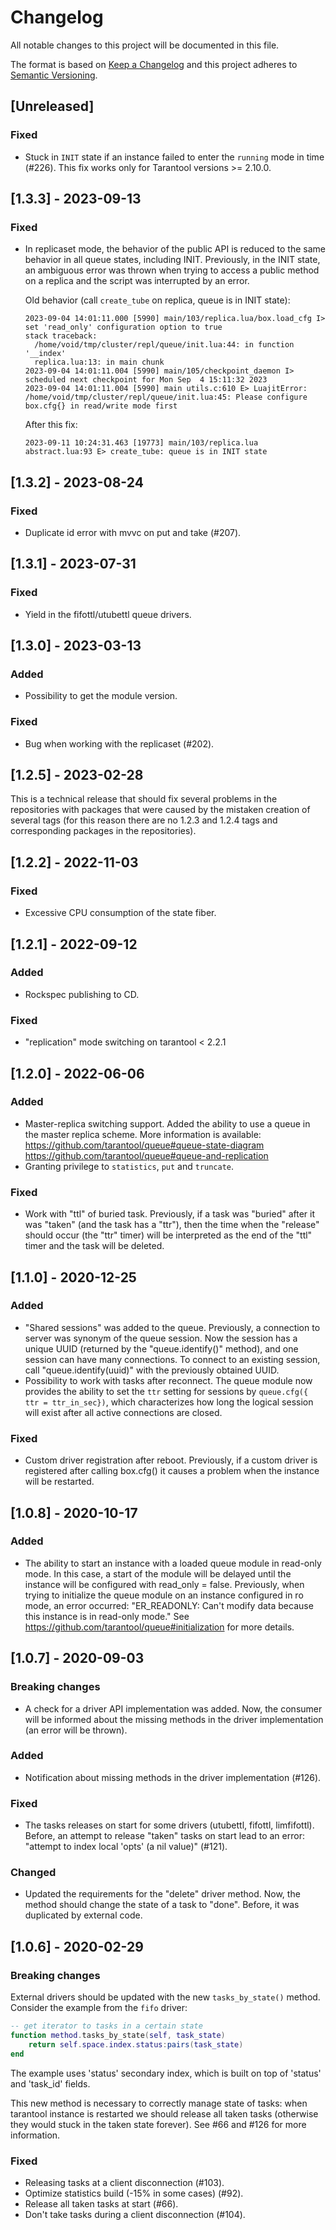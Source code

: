 # Changelog

All notable changes to this project will be documented in this file.

The format is based on [Keep a Changelog](http://keepachangelog.com/en/1.0.0/)
and this project adheres to [Semantic Versioning](http://semver.org/spec/v2.0.0.html).

## [Unreleased]

### Fixed

- Stuck in `INIT` state if an instance failed to enter the `running` mode
  in time (#226). This fix works only for Tarantool versions >= 2.10.0.

## [1.3.3] - 2023-09-13

### Fixed

- In replicaset mode, the behavior of the public API is reduced to the same behavior
  in all queue states, including INIT. Previously, in the INIT state, an ambiguous
  error was thrown when trying to access a public method on a replica and the script
  was interrupted by an error.

  Old behavior (call `create_tube` on replica, queue is in INIT state):
  ```
  2023-09-04 14:01:11.000 [5990] main/103/replica.lua/box.load_cfg I> set 'read_only' configuration option to true
  stack traceback:
    /home/void/tmp/cluster/repl/queue/init.lua:44: in function '__index'
    replica.lua:13: in main chunk
  2023-09-04 14:01:11.004 [5990] main/105/checkpoint_daemon I> scheduled next checkpoint for Mon Sep  4 15:11:32 2023
  2023-09-04 14:01:11.004 [5990] main utils.c:610 E> LuajitError: /home/void/tmp/cluster/repl/queue/init.lua:45: Please configure box.cfg{} in read/write mode first
  ```
  After this fix:
  ```
  2023-09-11 10:24:31.463 [19773] main/103/replica.lua abstract.lua:93 E> create_tube: queue is in INIT state
  ```

## [1.3.2] - 2023-08-24

### Fixed

- Duplicate id error with mvvc on put and take (#207).

## [1.3.1] - 2023-07-31

### Fixed

- Yield in the fifottl/utubettl queue drivers.

## [1.3.0] - 2023-03-13

### Added

- Possibility to get the module version.

### Fixed

- Bug when working with the replicaset (#202).

## [1.2.5] - 2023-02-28

This is a technical release that should fix several problems in the
repositories with packages that were caused by the mistaken creation
of several tags (for this reason there are no 1.2.3 and 1.2.4 tags
and corresponding packages in the repositories).

## [1.2.2] - 2022-11-03

### Fixed

- Excessive CPU consumption of the state fiber.

## [1.2.1] - 2022-09-12

### Added

- Rockspec publishing to CD.

### Fixed

- "replication" mode switching on tarantool < 2.2.1

## [1.2.0] - 2022-06-06

### Added

- Master-replica switching support.
  Added the ability to use a queue in the master replica scheme.
  More information is available:
  https://github.com/tarantool/queue#queue-state-diagram
  https://github.com/tarantool/queue#queue-and-replication
- Granting privilege to `statistics`, `put` and `truncate`.

### Fixed

- Work with "ttl" of buried task.
  Previously, if a task was "buried" after it was "taken" (and the task has a
  "ttr"), then the time when the "release" should occur (the "ttr" timer) will
  be interpreted as the end of the "ttl" timer and the task will be deleted.

## [1.1.0] - 2020-12-25

### Added

- "Shared sessions" was added to the queue. Previously, a connection to server
  was synonym of the queue session. Now the session has a unique UUID (returned
  by the "queue.identify()" method), and one session can have many connections.
  To connect to an existing session, call "queue.identify(uuid)" with the
  previously obtained UUID.
- Possibility to work with tasks after reconnect. The queue module now provides
  the ability to set the `ttr` setting for sessions by
  `queue.cfg({ ttr = ttr_in_sec})`, which characterizes how long the logical
  session will exist after all active connections are closed.

### Fixed

- Custom driver registration after reboot. Previously, if a custom driver is
  registered after calling box.cfg() it causes a problem when the instance will
  be restarted.

## [1.0.8] - 2020-10-17

### Added

- The ability to start an instance with a loaded queue module in read-only
  mode. In this case, a start of the module will be delayed until the instance
  will be configured with read_only = false. Previously, when trying to
  initialize the queue module on an instance configured in ro mode, an error
  occurred: "ER_READONLY: Can't modify data because this instance is in
  read-only mode." See https://github.com/tarantool/queue#initialization for
  more details.

## [1.0.7] - 2020-09-03

### Breaking changes

- A check for a driver API implementation was added. Now, the consumer will be
  informed about the missing methods in the driver implementation (an error will
  be thrown).

### Added

- Notification about missing methods in the driver implementation (#126).

### Fixed

- The tasks releases on start for some drivers (utubettl, fifottl,
  limfifottl). Before, an attempt to release "taken" tasks on start lead to an
  error: "attempt to index local 'opts' (a nil value)" (#121).

### Changed

- Updated the requirements for the "delete" driver method. Now, the method
  should change the state of a task to "done". Before, it was duplicated by
  external code.

## [1.0.6] - 2020-02-29

### Breaking changes

External drivers should be updated with the new `tasks_by_state()` method.
Consider the example from the `fifo` driver:

```lua
-- get iterator to tasks in a certain state
function method.tasks_by_state(self, task_state)
    return self.space.index.status:pairs(task_state)
end
```

The example uses 'status' secondary index, which is built on top of 'status'
and 'task_id' fields.

This new method is necessary to correctly manage state of tasks: when tarantool
instance is restarted we should release all taken tasks (otherwise they would 
stuck in the taken state forever). See #66 and #126 for more information.

### Fixed

- Releasing tasks at a client disconnection (#103).
- Optimize statistics build (-15% in some cases) (#92).
- Release all taken tasks at start (#66).
- Don't take tasks during a client disconnection (#104).
